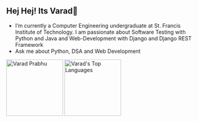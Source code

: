 ## Hej Hej! Its Varad👋

- I’m currently a Computer Engineering undergraduate at St. Francis Institute of Technology. I am passionate about Software Testing with Python and Java and Web-Development with Django and Django REST Framework 
- Ask me about Python, DSA and Web Development
<div class="container">
<img src="https://github-readme-stats.vercel.app/api?username=VAxRAxD&theme=algolia&show_icons=true&count_private=true&include_all_commits=true&hide=stars" alt="Varad Prabhu" style="height: 150px;" />
<img src="https://github-readme-stats.vercel.app/api/top-langs/?username=VAxRAxD&layout=compact&theme=algolia&hide_langs_below=1" alt="Varad's Top Languages" style="height: 150px"/>
</div
